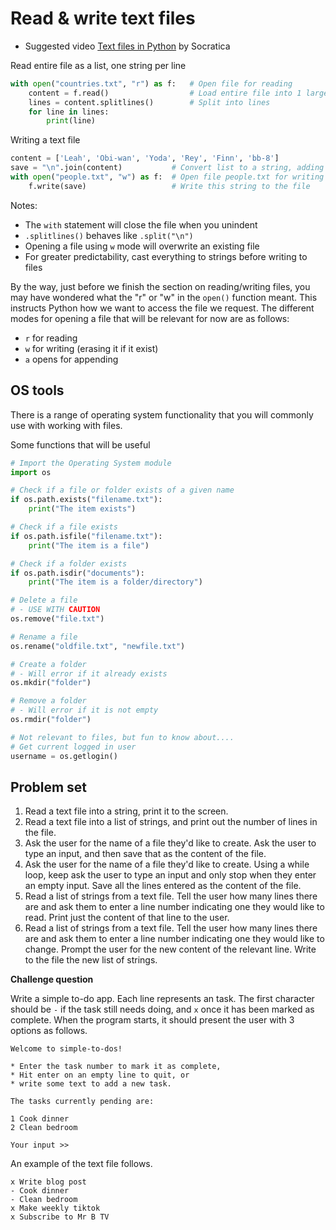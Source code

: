 # Read & write text files

* Suggested video [Text files in Python](https://www.youtube.com/watch?v=4mX0uPQFLDU&list=PLi01XoE8jYohWFPpC17Z-wWhPOSuh8Er-&index=29) by Socratica

Read entire file as a list, one string per line

```python
with open("countries.txt", "r") as f:   # Open file for reading
    content = f.read()                  # Load entire file into 1 large string
    lines = content.splitlines()        # Split into lines
    for line in lines:
        print(line)
```

Writing a text file

```python
content = ['Leah', 'Obi-wan', 'Yoda', 'Rey', 'Finn', 'bb-8']
save = "\n".join(content)           # Convert list to a string, adding a new-line character after each string
with open("people.txt", "w") as f:  # Open file people.txt for writing
    f.write(save)                   # Write this string to the file
```

Notes:

* The `with` statement will close the file when you unindent
* `.splitlines()` behaves like `.split("\n")`
* Opening a file using `w` mode will overwrite an existing file
* For greater predictability, cast everything to strings before writing to files

By the way, just before we finish the section on reading/writing files, you may have wondered what the "r" or "w" in the `open()` function meant. This instructs Python how we want to access the file we request. The different modes for opening a file that will be relevant for now are as follows:

* `r` for reading
* `w` for writing (erasing it if it exist)
* `a` opens for appending

## OS tools

There is a range of operating system functionality that you will commonly use with working with files.

Some functions that will be useful

```python
# Import the Operating System module
import os

# Check if a file or folder exists of a given name
if os.path.exists("filename.txt"):
    print("The item exists")

# Check if a file exists
if os.path.isfile("filename.txt"):
    print("The item is a file")

# Check if a folder exists
if os.path.isdir("documents"):
    print("The item is a folder/directory")

# Delete a file 
# - USE WITH CAUTION
os.remove("file.txt")

# Rename a file
os.rename("oldfile.txt", "newfile.txt")

# Create a folder
# - Will error if it already exists
os.mkdir("folder")

# Remove a folder
# - Will error if it is not empty
os.rmdir("folder")

# Not relevant to files, but fun to know about....
# Get current logged in user
username = os.getlogin()
```

## Problem set

1. Read a text file into a string, print it to the screen.
2. Read a text file into a list of strings, and print out the number of lines in the file.
3. Ask the user for the name of a file they'd like to create. Ask the user to type an input, and then save that as the content of the file. 
4. Ask the user for the name of a file they'd like to create. Using a while loop, keep ask the user to type an input and only stop when they enter an empty input. Save all the lines entered as the content of the file. 
5. Read a list of strings from a text file. Tell the user how many lines there are and ask them to enter a line number indicating one they would like to read. Print just the content of that line to the user.
6. Read a list of strings from a text file. Tell the user how many lines there are and ask them to enter a line number indicating one they would like to change. Prompt the user for the new content of the relevant line. Write to the file the new list of strings.

**Challenge question**

Write a simple to-do app. Each line represents an task. The first character should be `-` if the task still needs doing, and `x` once it has been marked as complete. When the program starts, it should present the user with 3 options as follows.

```text
Welcome to simple-to-dos!

* Enter the task number to mark it as complete, 
* Hit enter on an empty line to quit, or 
* write some text to add a new task.

The tasks currently pending are:

1 Cook dinner
2 Clean bedroom

Your input >>
```

An example of the text file follows.

```text
x Write blog post
- Cook dinner
- Clean bedroom
x Make weekly tiktok
x Subscribe to Mr B TV
```

